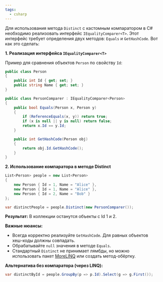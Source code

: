 ```yaml
---
tags:
  - csharp
---
```


Для использования метода `Distinct` с кастомным компаратором в C# необходимо реализовать интерфейс `IEqualityComparer<T>`. Этот интерфейс требует определения двух методов: `Equals` и `GetHashCode`. Вот как это сделать:

**1. Реализация интерфейса `IEqualityComparer<T>`**

Пример для сравнения объектов `Person` по свойству `Id`:

```csharp
public class Person
{
    public int Id { get; set; }
    public string Name { get; set; }
}

public class PersonComparer : IEqualityComparer<Person>
{
    public bool Equals(Person x, Person y)
    {
        if (ReferenceEquals(x, y)) return true;
        if (x is null || y is null) return false;
        return x.Id == y.Id;
    }

    public int GetHashCode(Person obj)
    {
        return obj.Id.GetHashCode();
    }
}
```

**2. Использование компаратора в методе Distinct**

```csharp
List<Person> people = new List<Person>
{
    new Person { Id = 1, Name = "Alice" },
    new Person { Id = 1, Name = "Alice" },
    new Person { Id = 2, Name = "Bob" }
};

var distinctPeople = people.Distinct(new PersonComparer());
```

**Результат:** В коллекции останутся объекты с Id 1 и 2.

**Важные нюансы:**
- Всегда корректно реализуйте `GetHashCode`. Для равных объектов хеш-коды должны совпадать.
- Обрабатывайте `null` значения в методе `Equals`.
- Стандартный `Distinct` не принимает лямбды, но можно использовать пакет [MoreLINQ](https://github.com/morelinq/MoreLINQ) или создать метод-обёртку.

**Альтернатива без компаратора (через LINQ):**
```csharp
var distinctById = people.GroupBy(p => p.Id).Select(g => g.First());
```